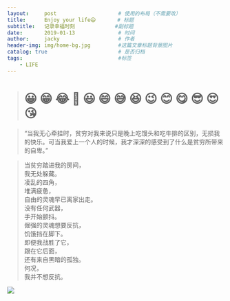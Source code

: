 ```yaml
---
layout:     post   				    # 使用的布局（不需要改）
title:      Enjoy your life😃  	   # 标题 
subtitle:   记录幸福时刻             #副标题
date:       2019-01-13 				# 时间
author:     jacky					# 作者
header-img: img/home-bg.jpg 	    #这篇文章标题背景图片
catalog: true 						# 是否归档
tags:								#标签
    - LIFE
---
```

># 😀 😁 😂 🤣 😃 😄 😅 😆 😉 😊 😋 😎 😍 😘

>“当我无心牵挂时，贫穷对我来说只是晚上吃馒头和吃牛排的区别，无损我的快乐。可当我爱上一个人的时候，我才深深的感受到了什么是贫穷所带来的自卑。”

>当贫穷踏进我的房间，    
我无处躲藏。    
凌乱的四角，    
堆满疲惫，    
自由的灵魂早已离家出走。    
没有任何武器，    
手开始颤抖。    
倔强的灵魂想要反抗，    
饥饿挡在脚下。    
即便我战胜了它，    
跟在它后面，    
还有来自黑暗的孤独。     
何况，    
我并不想反抗。    

![](https://cdn.stocksnap.io/img-thumbs/960w/BAS8CATWZ6.jpg)
